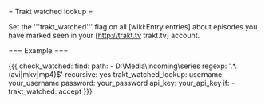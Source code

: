 = Trakt watched lookup =

Set the '''trakt_watched''' flag on all [wiki:Entry entries] about episodes you have marked seen in your [http://trakt.tv trakt.tv] account.

=== Example ===

{{{
  check_watched:
    find:
      path:
        - D:\Media\Incoming\series
      regexp: '.*\.(avi|mkv|mp4)$'
      recursive: yes
    trakt_watched_lookup:
      username: your_username
      password: your_password
      api_key: your_api_key
    if:
      - trakt_watched: accept
}}}